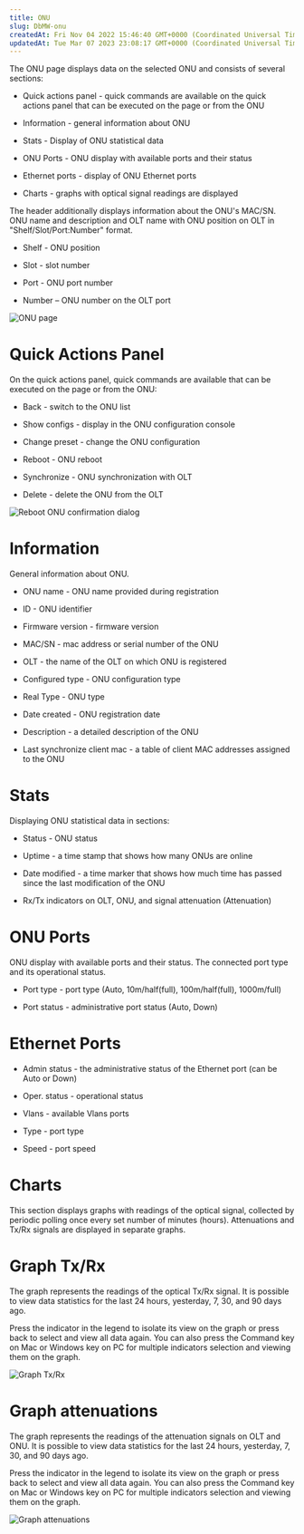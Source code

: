 ```yaml
---
title: ONU
slug: DbMW-onu
createdAt: Fri Nov 04 2022 15:46:40 GMT+0000 (Coordinated Universal Time)
updatedAt: Tue Mar 07 2023 23:08:17 GMT+0000 (Coordinated Universal Time)
---
```


The ONU page displays data on the selected ONU and consists of several sections:

*   Quick actions panel - quick commands are available on the quick actions panel that can be executed on the page or from the ONU

*   Information - general information about ONU

*   Stats - Display of ONU statistical data

*   ONU Ports - ONU display with available ports and their status

*   Ethernet ports - display of ONU Ethernet ports

*   Charts - graphs with optical signal readings are displayed

The header additionally displays information about the ONU's MAC/SN. ONU name and description and OLT name with ONU position on OLT in "Shelf/Slot/Port\:Number" format.

*   Shelf - ONU position

*   Slot - slot number

*   Port - ONU port number

*   Number – ONU number on the OLT port

![ONU page](.gitbook/assets/eGU5GENHX30KaO9WlwDXj_image.png)

# Quick Actions Panel

On the quick actions panel, quick commands are available that can be executed on the page or from the ONU:

*   Back - switch to the ONU list

*   Show configs - display in the ONU configuration console

*   Change preset - change the ONU configuration

*   Reboot - ONU reboot

*   Synchronize - ONU synchronization with OLT

*   Delete - delete the ONU from the OLT

![Reboot ONU confirmation dialog](.gitbook/assets/cb45fpvcPT-LOMVW1uqIR_image.png)

# Information

General information about ONU.

*   ONU name - ONU name provided during registration

*   ID - ONU identifier

*   Firmware version - firmware version

*   MAC/SN - mac address or serial number of the ONU

*   OLT - the name of the OLT on which ONU is registered

*   Configured type - ONU configuration type

*   Real Type - ONU type

*   Date created - ONU registration date

*   Description - a detailed description of the ONU

*   Last synchronize client mac - a table of client MAC addresses assigned to the ONU

# Stats

Displaying ONU statistical data in sections:

*   Status - ONU status

*   Uptime - a time stamp that shows how many ONUs are online

*   Date modified - a time marker that shows how much time has passed since the last modification of the ONU

*   Rx/Tx indicators on OLT, ONU, and signal attenuation (Attenuation)

# ONU Ports

ONU display with available ports and their status. The connected port type and its operational status.

*   Port type - port type (Auto, 10m/half(full), 100m/half(full), 1000m/full)

*   Port status - administrative port status (Auto, Down)

# Ethernet Ports

*   Admin status - the administrative status of the Ethernet port (can be Auto or Down)

*   Oper. status - operational status

*   Vlans - available Vlans ports

*   Type - port type

*   Speed - port speed

# Charts

This section displays graphs with readings of the optical signal, collected by periodic polling once every set number of minutes (hours). Attenuations and Tx/Rx signals are displayed in separate graphs.

# Graph Tx/Rx

The graph represents the readings of the optical Tx/Rx signal. It is possible to view data statistics for the last 24 hours, yesterday, 7, 30, and 90 days ago.

Press the indicator in the legend to isolate its view on the graph or press back to select and view all data again. You can also press the Command key on Mac or Windows key on PC for multiple indicators selection and viewing them on the graph.

![Graph Tx/Rx](.gitbook/assets/zDdW_wuvW2Pwz25QvTsjK_image.png)

# Graph attenuations

The graph represents the readings of the attenuation signals on OLT and ONU. It is possible to view data statistics for the last 24 hours, yesterday, 7, 30, and 90 days ago.

Press the indicator in the legend to isolate its view on the graph or press back to select and view all data again. You can also press the Command key on Mac or Windows key on PC for multiple indicators selection and viewing them on the graph.

![Graph attenuations](.gitbook/assets/ypjzai_byXXxqvKCgqh_X_image.png)


